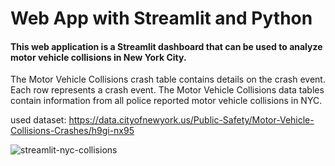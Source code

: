 # Web App with Streamlit and Python
#### This web application is a Streamlit dashboard that can be used to analyze motor vehicle collisions in New York City.

The Motor Vehicle Collisions crash table contains details on the crash event. Each row represents a crash event. The Motor Vehicle Collisions data tables contain information from all police reported motor vehicle collisions in NYC.

used dataset:
https://data.cityofnewyork.us/Public-Safety/Motor-Vehicle-Collisions-Crashes/h9gi-nx95

![streamlit-nyc-collisions](streamlit-nyc-collisions.gif)
